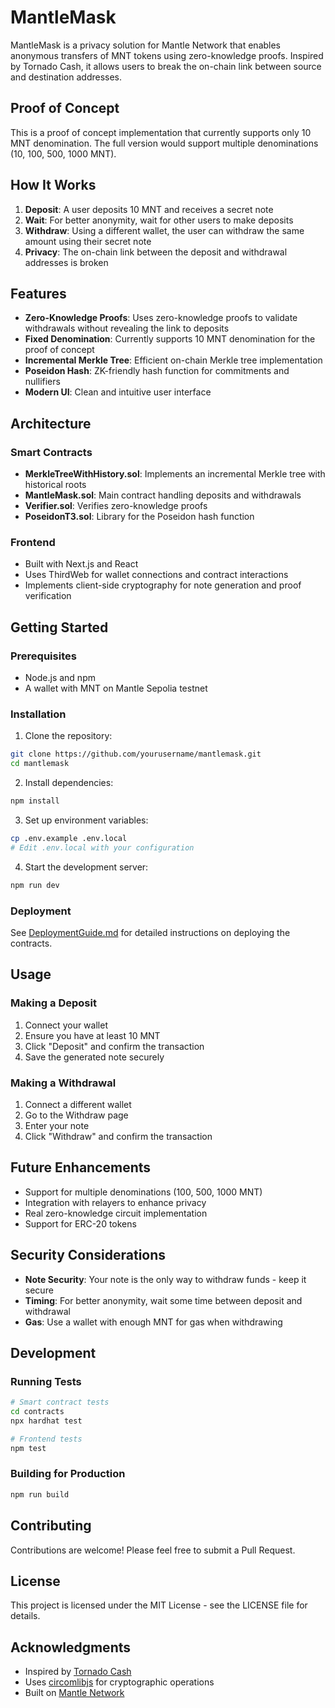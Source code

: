 # MantleMask

MantleMask is a privacy solution for Mantle Network that enables anonymous transfers of MNT tokens using zero-knowledge proofs. Inspired by Tornado Cash, it allows users to break the on-chain link between source and destination addresses.

## Proof of Concept

This is a proof of concept implementation that currently supports only 10 MNT denomination. The full version would support multiple denominations (10, 100, 500, 1000 MNT).

## How It Works

1. **Deposit**: A user deposits 10 MNT and receives a secret note
2. **Wait**: For better anonymity, wait for other users to make deposits
3. **Withdraw**: Using a different wallet, the user can withdraw the same amount using their secret note
4. **Privacy**: The on-chain link between the deposit and withdrawal addresses is broken

## Features

- **Zero-Knowledge Proofs**: Uses zero-knowledge proofs to validate withdrawals without revealing the link to deposits
- **Fixed Denomination**: Currently supports 10 MNT denomination for the proof of concept
- **Incremental Merkle Tree**: Efficient on-chain Merkle tree implementation
- **Poseidon Hash**: ZK-friendly hash function for commitments and nullifiers
- **Modern UI**: Clean and intuitive user interface

## Architecture

### Smart Contracts

- **MerkleTreeWithHistory.sol**: Implements an incremental Merkle tree with historical roots
- **MantleMask.sol**: Main contract handling deposits and withdrawals
- **Verifier.sol**: Verifies zero-knowledge proofs
- **PoseidonT3.sol**: Library for the Poseidon hash function

### Frontend

- Built with Next.js and React
- Uses ThirdWeb for wallet connections and contract interactions
- Implements client-side cryptography for note generation and proof verification

## Getting Started

### Prerequisites

- Node.js and npm
- A wallet with MNT on Mantle Sepolia testnet

### Installation

1. Clone the repository:
```bash
git clone https://github.com/yourusername/mantlemask.git
cd mantlemask
```

2. Install dependencies:
```bash
npm install
```

3. Set up environment variables:
```bash
cp .env.example .env.local
# Edit .env.local with your configuration
```

4. Start the development server:
```bash
npm run dev
```

### Deployment

See [DeploymentGuide.md](./contracts/DeploymentGuide.md) for detailed instructions on deploying the contracts.

## Usage

### Making a Deposit

1. Connect your wallet
2. Ensure you have at least 10 MNT
3. Click "Deposit" and confirm the transaction
4. Save the generated note securely

### Making a Withdrawal

1. Connect a different wallet
2. Go to the Withdraw page
3. Enter your note
4. Click "Withdraw" and confirm the transaction

## Future Enhancements

- Support for multiple denominations (100, 500, 1000 MNT)
- Integration with relayers to enhance privacy
- Real zero-knowledge circuit implementation
- Support for ERC-20 tokens

## Security Considerations

- **Note Security**: Your note is the only way to withdraw funds - keep it secure
- **Timing**: For better anonymity, wait some time between deposit and withdrawal
- **Gas**: Use a wallet with enough MNT for gas when withdrawing

## Development

### Running Tests

```bash
# Smart contract tests
cd contracts
npx hardhat test

# Frontend tests
npm test
```

### Building for Production

```bash
npm run build
```

## Contributing

Contributions are welcome! Please feel free to submit a Pull Request.

## License

This project is licensed under the MIT License - see the LICENSE file for details.

## Acknowledgments

- Inspired by [Tornado Cash](https://tornado.cash/)
- Uses [circomlibjs](https://github.com/iden3/circomlibjs) for cryptographic operations
- Built on [Mantle Network](https://www.mantle.xyz/)
